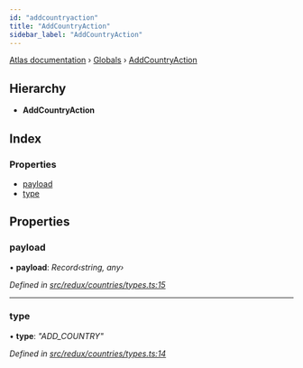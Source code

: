 ```yaml
---
id: "addcountryaction"
title: "AddCountryAction"
sidebar_label: "AddCountryAction"
---
```


[Atlas documentation](../index.md) › [Globals](../globals.md) › [AddCountryAction](addcountryaction.md)

## Hierarchy

* **AddCountryAction**

## Index

### Properties

* [payload](addcountryaction.md#payload)
* [type](addcountryaction.md#type)

## Properties

###  payload

• **payload**: *Record‹string, any›*

*Defined in [src/redux/countries/types.ts:15](https://github.com/chronark/atlas/blob/3be8226/src/redux/countries/types.ts#L15)*

___

###  type

• **type**: *"ADD_COUNTRY"*

*Defined in [src/redux/countries/types.ts:14](https://github.com/chronark/atlas/blob/3be8226/src/redux/countries/types.ts#L14)*
